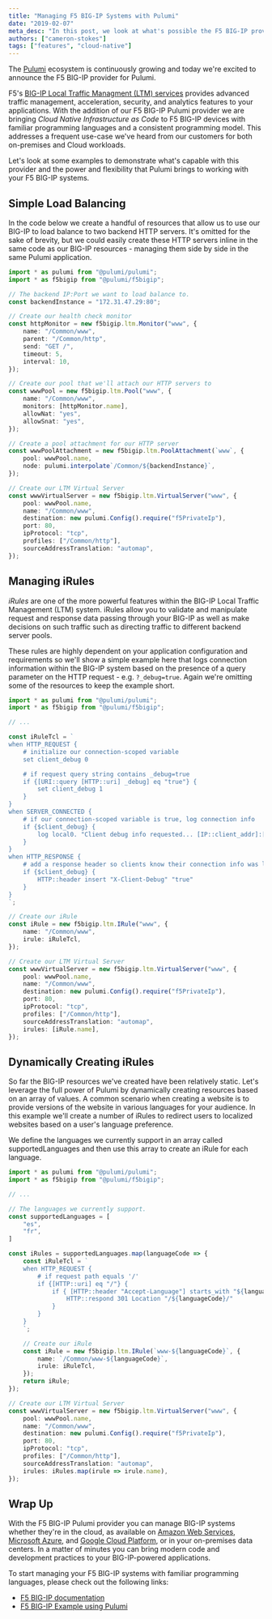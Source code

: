 ```yaml
---
title: "Managing F5 BIG-IP Systems with Pulumi"
date: "2019-02-07"
meta_desc: "In this post, we look at what's possible the F5 BIG-IP provider for Pulumi, as well as the power and the flexibility that Pulumi brings."
authors: ["cameron-stokes"]
tags: ["features", "cloud-native"]
---
```


The [Pulumi](/) ecosystem is continuously growing
and today we're excited to announce the F5 BIG-IP provider for Pulumi.

F5's [BIG-IP Local Traffic Managment (LTM) services](https://www.f5.com/products/big-ip-services/local-traffic-manager)
provides advanced traffic management, acceleration, security, and
analytics features to your applications. With the addition of our F5
BIG-IP Pulumi provider we are bringing *Cloud Native Infrastructure as
Code* to F5 BIG-IP devices with familiar programming languages and a
consistent programming model. This addresses a frequent use-case we've
heard from our customers for both on-premises and Cloud workloads.

Let's look at some examples to demonstrate what's capable with this
provider and the power and flexibility that Pulumi brings to working
with your F5 BIG-IP systems.
<!--more-->

## Simple Load Balancing

In the code below we create a handful of resources that allow us to use
our BIG-IP to load balance to two backend HTTP servers. It's omitted for
the sake of brevity, but we could easily create these HTTP servers
inline in the same code as our BIG-IP resources - managing them side by
side in the same Pulumi application.

```typescript
import * as pulumi from "@pulumi/pulumi";
import * as f5bigip from "@pulumi/f5bigip";

// The backend IP:Port we want to load balance to.
const backendInstance = "172.31.47.29:80";

// Create our health check monitor
const httpMonitor = new f5bigip.ltm.Monitor("www", {
    name: "/Common/www",
    parent: "/Common/http",
    send: "GET /",
    timeout: 5,
    interval: 10,
});

// Create our pool that we'll attach our HTTP servers to
const wwwPool = new f5bigip.ltm.Pool("www", {
    name: "/Common/www",
    monitors: [httpMonitor.name],
    allowNat: "yes",
    allowSnat: "yes",
});

// Create a pool attachment for our HTTP server
const wwwPoolAttachment = new f5bigip.ltm.PoolAttachment(`www`, {
    pool: wwwPool.name,
    node: pulumi.interpolate`/Common/${backendInstance}`,
});

// Create our LTM Virtual Server
const wwwVirtualServer = new f5bigip.ltm.VirtualServer("www", {
    pool: wwwPool.name,
    name: "/Common/www",
    destination: new pulumi.Config().require("f5PrivateIp"),
    port: 80,
    ipProtocol: "tcp",
    profiles: ["/Common/http"],
    sourceAddressTranslation: "automap",
});
```

## Managing iRules

*iRules* are one of the more powerful features within the BIG-IP Local
Traffic Management (LTM) system. iRules allow you to validate and
manipulate request and response data passing through your BIG-IP as well
as make decisions on such traffic such as directing traffic to different
backend server pools.

These rules are highly dependent on your application configuration and
requirements so we'll show a simple example here that logs connection
information within the BIG-IP system based on the presence of a query
parameter on the HTTP request - e.g. `?_debug=true`. Again we're
omitting some of the resources to keep the example short.

```typescript
import * as pulumi from "@pulumi/pulumi";
import * as f5bigip from "@pulumi/f5bigip";

// ...

const iRuleTcl = `
when HTTP_REQUEST {
    # initialize our connection-scoped variable
    set client_debug 0

    # if request query string contains _debug=true
    if {[URI::query [HTTP::uri] _debug] eq "true"} {
        set client_debug 1
    }
}
when SERVER_CONNECTED {
    # if our connection-scoped variable is true, log connection info
    if {$client_debug} {
        log local0. "Client debug info requested... [IP::client_addr]:[TCP::client_port] -> [clientside {IP::local_addr}]:[clientside {TCP::local_port}] -> [IP::remote_addr]:[TCP::remote_port]"
    }
}
when HTTP_RESPONSE {
    # add a response header so clients know their connection info was logged
    if {$client_debug} {
        HTTP::header insert "X-Client-Debug" "true"
    }
}
`;

// Create our iRule
const iRule = new f5bigip.ltm.IRule("www", {
    name: "/Common/www",
    irule: iRuleTcl,
});

// Create our LTM Virtual Server
const wwwVirtualServer = new f5bigip.ltm.VirtualServer("www", {
    pool: wwwPool.name,
    name: "/Common/www",
    destination: new pulumi.Config().require("f5PrivateIp"),
    port: 80,
    ipProtocol: "tcp",
    profiles: ["/Common/http"],
    sourceAddressTranslation: "automap",
    irules: [iRule.name],
});
```

## Dynamically Creating iRules

So far the BIG-IP resources we've created have been relatively static.
Let's leverage the full power of Pulumi by dynamically creating
resources based on an array of values. A common scenario when creating a
website is to provide versions of the website in various languages for
your audience. In this example we'll create a number of iRules to
redirect users to localized websites based on a user's language
preference.

We define the languages we currently support in an array called
supportedLanguages and then use this array to create an iRule for each
language.

```typescript
import * as pulumi from "@pulumi/pulumi";
import * as f5bigip from "@pulumi/f5bigip";

// ...

// The languages we currently support.
const supportedLanguages = [
    "es",
    "fr",
]

const iRules = supportedLanguages.map(languageCode => {
    const iRuleTcl = `
    when HTTP_REQUEST {
        # if request path equals '/'
        if {[HTTP::uri] eq "/"} {
            if { [HTTP::header "Accept-Language"] starts_with "${languageCode}" } {
                HTTP::respond 301 Location "/${languageCode}/"
            }
        }
    }
    `;

    // Create our iRule
    const iRule = new f5bigip.ltm.IRule(`www-${languageCode}`, {
        name: `/Common/www-${languageCode}`,
        irule: iRuleTcl,
    });
    return iRule;
});

// Create our LTM Virtual Server
const wwwVirtualServer = new f5bigip.ltm.VirtualServer("www", {
    pool: wwwPool.name,
    name: "/Common/www",
    destination: new pulumi.Config().require("f5PrivateIp"),
    port: 80,
    ipProtocol: "tcp",
    profiles: ["/Common/http"],
    sourceAddressTranslation: "automap",
    irules: iRules.map(irule => irule.name),
});
```

## Wrap Up

With the F5 BIG-IP Pulumi provider you can manage BIG-IP systems whether
they're in the cloud, as available on [Amazon Web Services](https://aws.amazon.com/marketplace/seller-profile?id=74d946f0-fa54-4d9f-99e8-ff3bd8eb2745),
[Microsoft Azure](https://azuremarketplace.microsoft.com/en-us/marketplace/apps?search=f5&page=1),
and [Google Cloud Platform](https://console.cloud.google.com/marketplace/partners/f5-7626-networks-public),
or in your on-premises data centers. In a matter of minutes you can
bring modern code and development practices to your BIG-IP-powered
applications.

To start managing your F5 BIG-IP systems with familiar programming
languages, please check out the following links:

- [F5 BIG-IP documentation](/registry/packages/f5bigip/api-docs/)
- [F5 BIG-IP Example using Pulumi](https://github.com/pulumi/examples/tree/master/f5bigip-ts-ltm-pool)
